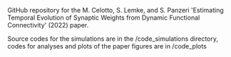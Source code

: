 GitHub repository for the M. Celotto, S. Lemke, and S. Panzeri 'Estimating Temporal Evolution of Synaptic Weights from Dynamic Functional Connectivity' (2022) paper.

Source codes for the simulations are in the /code_simulations directory, codes for analyses and plots of the paper figures are in /code_plots
